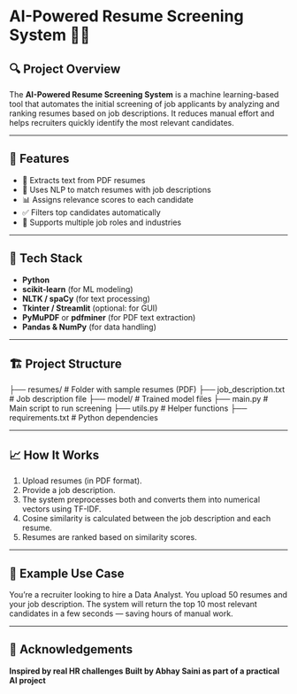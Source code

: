 # AI-Powered Resume Screening System 🧠📄  

## 🔍 Project Overview

The **AI-Powered Resume Screening System** is a machine learning-based tool that automates the initial screening of job applicants by analyzing and ranking resumes based on job descriptions. It reduces manual effort and helps recruiters quickly identify the most relevant candidates.

---

## 🚀 Features

- 📄 Extracts text from PDF resumes  
- 🧠 Uses NLP to match resumes with job descriptions  
- 📊 Assigns relevance scores to each candidate  
- ✅ Filters top candidates automatically  
- 📁 Supports multiple job roles and industries  

---

## 🧰 Tech Stack

- **Python**
- **scikit-learn** (for ML modeling)
- **NLTK / spaCy** (for text processing)
- **Tkinter / Streamlit** (optional: for GUI)
- **PyMuPDF** or **pdfminer** (for PDF text extraction)
- **Pandas & NumPy** (for data handling)

---

## 🏗️ Project Structure


├── resumes/ # Folder with sample resumes (PDF)
├── job_description.txt # Job description file
├── model/ # Trained model files
├── main.py # Main script to run screening
├── utils.py # Helper functions
├── requirements.txt # Python dependencies


---

## 📈 How It Works

1. Upload resumes (in PDF format).
2. Provide a job description.
3. The system preprocesses both and converts them into numerical vectors using TF-IDF.
4. Cosine similarity is calculated between the job description and each resume.
5. Resumes are ranked based on similarity scores.

---

## 🧪 Example Use Case

You’re a recruiter looking to hire a Data Analyst. You upload 50 resumes and your job description. The system will return the top 10 most relevant candidates in a few seconds — saving hours of manual work.

---

## 🙌 Acknowledgements

**Inspired by real HR challenges**
**Built by Abhay Saini as part of a practical AI project**

